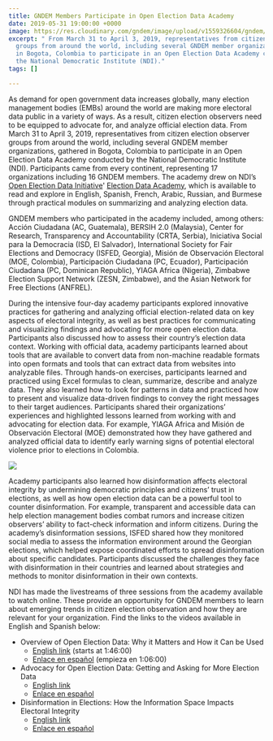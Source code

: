 ```yaml
---
title: GNDEM Members Participate in Open Election Data Academy
date: 2019-05-31 19:00:00 +0000
image: https://res.cloudinary.com/gndem/image/upload/v1559326604/gndem/DSC03000.jpg
excerpt: " From March 31 to April 3, 2019, representatives from citizen election observer
  groups from around the world, including several GNDEM member organizations, gathered
  in Bogota, Colombia to participate in an Open Election Data Academy conducted by
  the National Democratic Institute (NDI)."
tags: []

---
```

As demand for open government data increases globally, many election management bodies (EMBs) around the world are making more electoral data public in a variety of ways. As a result, citizen election observers need to be equipped to advocate for, and analyze official election data. From March 31 to April 3, 2019, representatives from citizen election observer groups from around the world, including several GNDEM member organizations, gathered in Bogota, Colombia to participate in an Open Election Data Academy conducted by the National Democratic Institute (NDI). Participants came from every continent, representing 17 organizations including 16 GNDEM members. The academy drew on NDI’s [Open Election Data Initiative](https://www.openelectiondata.net/en/)' [Election Data Academy](https://www.openelectiondata.net/en/academy/), which is available to read and explore in English, Spanish, French, Arabic, Russian, and Burmese through practical modules on summarizing and analyzing election data.

GNDEM members who participated in the academy included, among others: Acción Ciudadana (AC, Guatemala), BERSIH 2.0 (Malaysia), Center for Research, Transparency and Accountability (CRTA, Serbia), Iniciativa Social para la Democracia (ISD, El Salvador), International Society for Fair Elections and Democracy (ISFED, Georgia), Misión de Observación Electoral (MOE, Colombia), Participación Ciudadana (PC, Ecuador), Participación Ciudadana (PC, Dominican Republic), YIAGA Africa (Nigeria), Zimbabwe Election Support Network (ZESN, Zimbabwe), and the Asian Network for Free Elections (ANFREL).

During the intensive four-day academy participants explored innovative practices for gathering and analyzing official election-related data on key aspects of electoral integrity, as well as best practices for communicating and visualizing findings and advocating for more open election data. Participants also discussed how to assess their country’s election data context. Working with official data, academy participants learned about tools that are available to convert data from non-machine readable formats into open formats and tools that can extract data from websites into analyzable files. Through hands-on exercises, participants learned and practiced using Excel formulas to clean, summarize, describe and analyze data. They also learned how to look for patterns in data and practiced how to present and visualize data-driven findings to convey the right messages to their target audiences. Participants shared their organizations’ experiences and highlighted lessons learned from working with and advocating for election data. For example, YIAGA Africa and Misión de Observación Electoral (MOE) demonstrated how they have gathered and analyzed official data to identify early warning signs of potential electoral violence prior to elections in Colombia.

![](https://res.cloudinary.com/gndem/image/upload/v1559327325/gndem/DSC03089.jpg)

Academy participants also learned how disinformation affects electoral integrity by undermining democratic principles and citizens’ trust in elections, as well as how open election data can be a powerful tool to counter disinformation. For example, transparent and accessible data can help election management bodies combat rumors and increase citizen observers’ ability to fact-check information and inform citizens. During the academy’s disinformation sessions, ISFED shared how they monitored social media to assess the information environment around the Georgian elections, which helped expose coordinated efforts to spread disinformation about specific candidates. Participants discussed the challenges they face with disinformation in their countries and learned about strategies and methods to monitor disinformation in their own contexts.

NDI has made the livestreams of three sessions from the academy available to watch online. These provide an opportunity for GNDEM members to learn about emerging trends in citizen election observation and how they are relevant for your organization. Find the links to the videos available in English and Spanish below:

* Overview of Open Election Data: Why it Matters and How it Can be Used
  * [English link](https://www.youtube.com/watch?reload=9&v=PQnI8i3SDpY) (starts at 1:46:00)
  * [Enlace en español](https://www.youtube.com/watch?v=X-lRfYANYeo) (empieza en 1:06:00)
* Advocacy for Open Election Data: Getting and Asking for More Election Data
  * [English link](https://www.youtube.com/watch?v=EV5XaAnVNzM&feature=youtu.be)
  * [Enlace en español](https://www.youtube.com/watch?v=oj7g4U4-0PY&feature=youtu.be)
* Disinformation in Elections: How the Information Space Impacts Electoral Integrity
  * [English link](https://www.youtube.com/watch?v=wplsNNgjaDs)
  * [Enlace en español](https://www.youtube.com/watch?v=lscRqACP0ps)